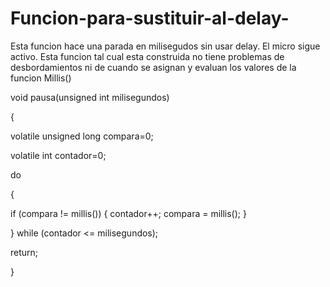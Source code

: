 # Funcion-para-sustituir-al-delay-
Esta funcion hace una parada en milisegudos sin usar delay. El micro sigue activo.
Esta funcion tal cual esta construida no tiene problemas de desbordamientos ni de cuando se asignan y evaluan los
valores de la funcion Millis()




void pausa(unsigned int milisegundos)

{

volatile unsigned long compara=0;

volatile int contador=0;


do

{

if (compara != millis())
{
contador++;
compara = millis();
}

} while (contador <= milisegundos);

return;

}

